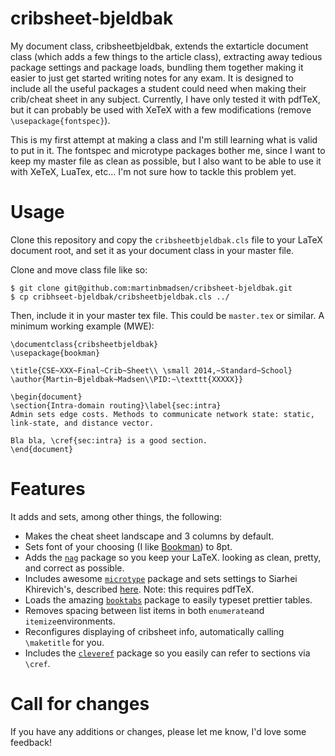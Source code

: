 cribsheet-bjeldbak
==================

My document class, cribsheetbjeldbak, extends the extarticle document class (which adds a few things to the article class), extracting away tedious package settings and package loads, bundling them together making it easier to just get started writing notes for any exam. It is designed to include all the useful packages a student could need when making their crib/cheat sheet in any subject. Currently, I have only tested it with pdfTeX, but it can probably be used with XeTeX with a few modifications (remove ``\usepackage{fontspec}``).

This is my first attempt at making a class and I'm still learning what is valid to put in it. The fontspec and microtype packages bother me, since I want to keep my master file as clean as possible, but I also want to be able to use it with XeTeX, LuaTex, etc... I'm not sure how to tackle this problem yet.

# Usage

Clone this repository and copy the ``cribsheetbjeldbak.cls`` file to your LaTeX document root, and set it as your document class in your master file.

Clone and move class file like so:
```Shell
$ git clone git@github.com:martinbmadsen/cribsheet-bjeldbak.git
$ cp cribhseet-bjeldbak/cribsheetbjeldbak.cls ../
```

Then, include it in your master tex file. This could be ``master.tex`` or similar. A minimum working example (MWE):

```TeX
\documentclass{cribsheetbjeldbak}
\usepackage{bookman}

\title{CSE~XXX~Final~Crib~Sheet\\ \small 2014,~Standard~School}
\author{Martin~Bjeldbak~Madsen\\PID:~\texttt{XXXXX}}

\begin{document}
\section{Intra-domain routing}\label{sec:intra}
Admin sets edge costs. Methods to communicate network state: static,
link-state, and distance vector.

Bla bla, \cref{sec:intra} is a good section.
\end{document}

```


# Features

It adds and sets, among other things, the following:
  - Makes the cheat sheet landscape and 3 columns by default.
  - Sets font of your choosing (I like [Bookman](http://www.tug.dk/FontCatalogue/bookman/)) to 8pt.
  - Adds the [``nag``](http://www.ctan.org/tex-archive/macros/latex/contrib/nag) package so you keep your LaTeX. looking as clean, pretty, and correct as possible.
  - Includes awesome [``microtype``](http://ctan.org/pkg/microtype) package and sets settings to Siarhei Khirevich's, described [here](http://www.khirevich.com/latex/microtype/). Note: this requires pdfTeX.
  - Loads the amazing [``booktabs``](http://www.ctan.org/pkg/booktabs) package to easily typeset prettier tables.
  - Removes spacing between list items in both ``enumerate``and ``itemize``environments.
  - Reconfigures displaying of cribsheet info, automatically calling ``\maketitle`` for you.
  - Includes the [``cleveref``](http://www.ctan.org/pkg/cleveref) package so you easily can refer to sections via ``\cref``.

# Call for changes
If you have any additions or changes, please let me know, I'd love some feedback!
